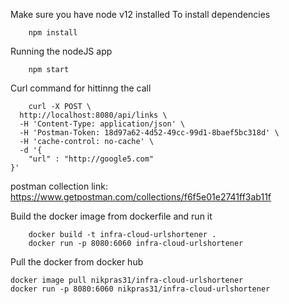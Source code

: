 Make sure you have node v12 installed
To install dependencies
```
    npm install
```

Running the nodeJS app 
```
    npm start
```
Curl command for hittinng the call

```
    curl -X POST \
  http://localhost:8080/api/links \
  -H 'Content-Type: application/json' \
  -H 'Postman-Token: 18d97a62-4d52-49cc-99d1-8baef5bc318d' \
  -H 'cache-control: no-cache' \
  -d '{
	"url" : "http://google5.com"
}'

```
postman collection link:  https://www.getpostman.com/collections/f6f5e01e2741ff3ab11f

Build the docker image from dockerfile and run it
```
    docker build -t infra-cloud-urlshortener .
    docker run -p 8080:6060 infra-cloud-urlshortener
```

Pull the docker from docker hub
```
docker image pull nikpras31/infra-cloud-urlshortener
docker run -p 8080:6060 nikpras31/infra-cloud-urlshortener

``` 
